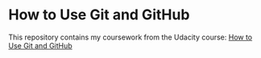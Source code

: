 # How to Use Git and GitHub

This repository contains my coursework from the Udacity course:
[How to Use Git and GitHub](https://www.udacity.com/course/how-to-use-git-and-github--ud775)
